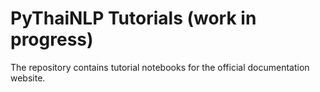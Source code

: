 # PyThaiNLP Tutorials (work in progress)
The repository contains tutorial notebooks for the official documentation website. 
